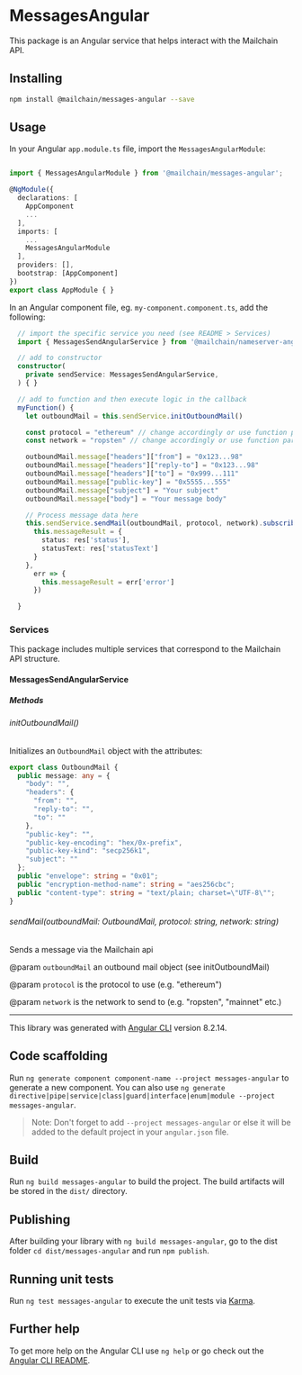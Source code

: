 # MessagesAngular

This package is an Angular service that helps interact with the Mailchain API.

## Installing

```sh
npm install @mailchain/messages-angular --save
```

## Usage

In your Angular `app.module.ts` file, import the `MessagesAngularModule`:

```ts

import { MessagesAngularModule } from '@mailchain/messages-angular';

@NgModule({
  declarations: [
    AppComponent
    ...
  ],
  imports: [
    ...
    MessagesAngularModule
  ],
  providers: [],
  bootstrap: [AppComponent]
})
export class AppModule { }
```

In an Angular component file, eg. `my-component.component.ts`, add the following:

``` ts
  // import the specific service you need (see README > Services)
  import { MessagesSendAngularService } from '@mailchain/nameserver-angular';

  // add to constructor
  constructor(
    private sendService: MessagesSendAngularService,
  ) { }

  // add to function and then execute logic in the callback
  myFunction() {
    let outboundMail = this.sendService.initOutboundMail()

    const protocol = "ethereum" // change accordingly or use function params
    const network = "ropsten" // change accordingly or use function params

    outboundMail.message["headers"]["from"] = "0x123...98"
    outboundMail.message["headers"]["reply-to"] = "0x123...98"
    outboundMail.message["headers"]["to"] = "0x999...111"
    outboundMail.message["public-key"] = "0x5555...555"
    outboundMail.message["subject"] = "Your subject"
    outboundMail.message["body"] = "Your message body"

    // Process message data here
    this.sendService.sendMail(outboundMail, protocol, network).subscribe(res => {
      this.messageResult = {
        status: res['status'],
        statusText: res['statusText']
      }
    },
      err => {
        this.messageResult = err['error']
      })

  }

```

### Services

This package includes multiple services that correspond to the Mailchain API structure.

#### MessagesSendAngularService

##### Methods

###### initOutboundMail()

Initializes an `OutboundMail` object with the attributes:

```ts
export class OutboundMail {
  public message: any = {
    "body": "",
    "headers": {
      "from": "",
      "reply-to": "",
      "to": ""
    },
    "public-key": "",
    "public-key-encoding": "hex/0x-prefix",
    "public-key-kind": "secp256k1",
    "subject": ""
  };
  public "envelope": string = "0x01";
  public "encryption-method-name": string = "aes256cbc";
  public "content-type": string = "text/plain; charset=\"UTF-8\"";
}
```

###### sendMail(outboundMail: OutboundMail, protocol: string, network: string)

Sends a message via the Mailchain api

@param `outboundMail` an outbound mail object (see initOutboundMail)

@param `protocol` is the protocol to use (e.g. "ethereum")

@param `network` is the network to send to (e.g. "ropsten", "mainnet" etc.)

---

This library was generated with [Angular CLI](https://github.com/angular/angular-cli) version 8.2.14.

## Code scaffolding

Run `ng generate component component-name --project messages-angular` to generate a new component. You can also use `ng generate directive|pipe|service|class|guard|interface|enum|module --project messages-angular`.
> Note: Don't forget to add `--project messages-angular` or else it will be added to the default project in your `angular.json` file.

## Build

Run `ng build messages-angular` to build the project. The build artifacts will be stored in the `dist/` directory.

## Publishing

After building your library with `ng build messages-angular`, go to the dist folder `cd dist/messages-angular` and run `npm publish`.

## Running unit tests

Run `ng test messages-angular` to execute the unit tests via [Karma](https://karma-runner.github.io).

## Further help

To get more help on the Angular CLI use `ng help` or go check out the [Angular CLI README](https://github.com/angular/angular-cli/blob/master/README.md).

